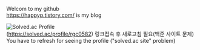 Welcom to my github
<br>
https://happyp.tistory.com/ is my blog

![Solved.ac Profile](http://mazassumnida.wtf/api/generate_badge?boj=rgc0582)
<br>
(https://solved.ac/profile/rgc0582) 링크접속 후 새로고침 필요(백준 사이트 문제)
<br>
You have to refresh for seeing the profile ("solved.ac site" problem)

<!---
RyuJiChang/RyuJiChang is a ✨ special ✨ repository because its `README.md` (this file) appears on your GitHub profile.
You can click the Preview link to take a look at your changes.
--->
